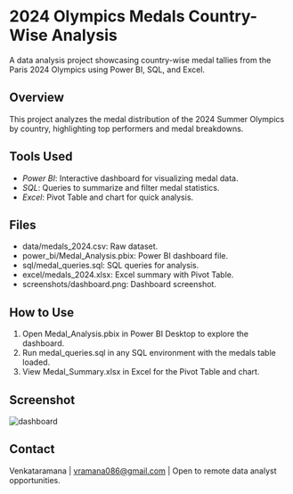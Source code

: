 # 2024 Olympics Medals Country-Wise Analysis
A data analysis project showcasing country-wise medal tallies from the Paris 2024 Olympics using Power BI, SQL, and Excel.

## Overview
This project analyzes the medal distribution of the 2024 Summer Olympics by country, highlighting top performers and medal breakdowns.

## Tools Used
- *Power BI*: Interactive dashboard for visualizing medal data.
- *SQL*: Queries to summarize and filter medal statistics.
- *Excel*: Pivot Table and chart for quick analysis.

## Files
- data/medals_2024.csv: Raw dataset.
- power_bi/Medal_Analysis.pbix: Power BI dashboard file.
- sql/medal_queries.sql: SQL queries for analysis.
- excel/medals_2024.xlsx: Excel summary with Pivot Table.
- screenshots/dashboard.png: Dashboard screenshot.

## How to Use
1. Open Medal_Analysis.pbix in Power BI Desktop to explore the dashboard.
2. Run medal_queries.sql in any SQL environment with the medals table loaded.
3. View Medal_Summary.xlsx in Excel for the Pivot Table and chart.

## Screenshot
![dashboard](https://github.com/user-attachments/assets/847ebcfc-7e57-4092-bcc8-2ac5ad3d0718)

## Contact
Venkataramana | vramana086@gmail.com | Open to remote data analyst opportunities.
